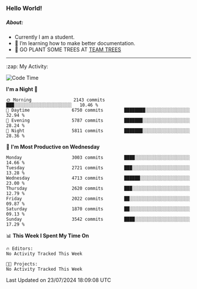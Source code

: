### Hello World!

##### About:
- Currently I am a student.
- 🌱 I’m learning how to make better documentation.
- 🌱 GO PLANT SOME TREES AT [TEAM TREES](https://teamtrees.org/)

---
  <summary>:zap: My Activity:</summary>
  
<!--START_SECTION:waka-->
![Code Time](http://img.shields.io/badge/Code%20Time-1%2C377%20hrs%2025%20mins-blue)

**I'm a Night 🦉** 

```text
🌞 Morning                2143 commits        ███░░░░░░░░░░░░░░░░░░░░░░   10.46 % 
🌆 Daytime                6750 commits        ████████░░░░░░░░░░░░░░░░░   32.94 % 
🌃 Evening                5787 commits        ███████░░░░░░░░░░░░░░░░░░   28.24 % 
🌙 Night                  5811 commits        ███████░░░░░░░░░░░░░░░░░░   28.36 % 
```
📅 **I'm Most Productive on Wednesday** 

```text
Monday                   3003 commits        ████░░░░░░░░░░░░░░░░░░░░░   14.66 % 
Tuesday                  2721 commits        ███░░░░░░░░░░░░░░░░░░░░░░   13.28 % 
Wednesday                4713 commits        ██████░░░░░░░░░░░░░░░░░░░   23.00 % 
Thursday                 2620 commits        ███░░░░░░░░░░░░░░░░░░░░░░   12.79 % 
Friday                   2022 commits        ██░░░░░░░░░░░░░░░░░░░░░░░   09.87 % 
Saturday                 1870 commits        ██░░░░░░░░░░░░░░░░░░░░░░░   09.13 % 
Sunday                   3542 commits        ████░░░░░░░░░░░░░░░░░░░░░   17.29 % 
```


📊 **This Week I Spent My Time On** 

```text
🔥 Editors: 
No Activity Tracked This Week

🐱‍💻 Projects: 
No Activity Tracked This Week
```


 Last Updated on 23/07/2024 18:09:08 UTC
<!--END_SECTION:waka-->
